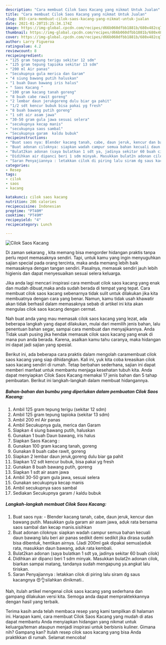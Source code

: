 ```yaml
---
description: "Cara membuat Cilok Saos Kacang yang nikmat Untuk Jualan"
title: "Cara membuat Cilok Saos Kacang yang nikmat Untuk Jualan"
slug: 893-cara-membuat-cilok-saos-kacang-yang-nikmat-untuk-jualan
date: 2021-01-20T15:25:34.174Z
image: https://img-global.cpcdn.com/recipes/d66b060dfbb1881b/680x482cq70/cilok-saos-kacang-foto-resep-utama.jpg
thumbnail: https://img-global.cpcdn.com/recipes/d66b060dfbb1881b/680x482cq70/cilok-saos-kacang-foto-resep-utama.jpg
cover: https://img-global.cpcdn.com/recipes/d66b060dfbb1881b/680x482cq70/cilok-saos-kacang-foto-resep-utama.jpg
author: Larry Figueroa
ratingvalue: 4.2
reviewcount: 8
recipeingredient:
- "125 gram tepung terigu sekitar 12 sdm"
- "125 gram tepung tapioka sekitar 13 sdm"
- "200 ml Air panas"
- "Secukupnya gula merica dan Garam"
- "4 siung bawang putih haluskan"
- "1 buah Daun bawang iris halus"
- " Saos Kacang "
- "100 gram kacang tanah goreng"
- "8 buah cabe rawit goreng"
- "2 lembar daun jerukgoreng dulu biar ga pahit"
- "1/2 sdt kencur bubuk bisa pakai yg fresh"
- "8 buah bawang putih goreng"
- "1 sdt air asam jawa"
- "30-50 gram gula jawa sesuai selera"
- "secukupnya kecap manis"
- "secukupnya saos sambal"
- "Secukupnya garam  kaldu bubuk"
recipeinstructions:
- "Buat saos nya: Blender kacang tanah, cabe, daun jeruk, kencur dan bawang putih. Masukkan gula garam air asam jawa, aduk rata bersama saos sambal dan kecap manis.sisihkan"
- "Buat adonan ciloknya: siapkan wadah campur semua bahan kecuali daun bawang lalu beri air panas sedikit demi sedikit jika dirasa sudah bisa dibentuk, hentikan airnya. (Jadi 200ml gak dipakai semua)aduk rata, masukkan daun bawang, aduk rata kembali."
- "Bulat2kan adonan (saya bulatkan 1 sdt ya, jadinya sekitar 60 buah cilok)"
- "Didihkan air dipanci beri 1 sdm minyak. Masukkan bulat2n adonan cilok, biarkan sampai matang, tandanya sudah mengapung ya.angkat lalu tiriskan."
- "Saran Penyajiannya : letakkan cilok di piring lalu siram dg saus kacangnya 😍👌silahkan dinikmati.."
categories:
- Resep
tags:
- cilok
- saos
- kacang

katakunci: cilok saos kacang 
nutrition: 286 calories
recipecuisine: Indonesian
preptime: "PT40M"
cooktime: "PT49M"
recipeyield: "4"
recipecategory: Lunch

---
```



![Cilok Saos Kacang](https://img-global.cpcdn.com/recipes/d66b060dfbb1881b/680x482cq70/cilok-saos-kacang-foto-resep-utama.jpg)

Di zaman  sekarang , kita memang bisa mengorder hidangan praktis tanpa perlu repot memasaknya sendiri. Tapi, untuk kamu yang ingin menyuguhkan sajian special pada orang tercinta, maka anda memang lebih baik memasaknya dengan tangan sendiri. Pasalnya, memasak sendiri jauh lebih higienis dan dapat menyesuaikan sesuai selera keluarga.

Jika anda lagi mencari inspirasi cara membuat cilok saos kacang yang enak dan mudah dibuat,maka anda sudah berada di tempat yang tepat. Cara membuat cilok saos kacang  sebenarnya tidak sulit untuk dilakukan jika kita membuatnya dengan cara yang benar. Namun, kamu tidak usah khawatir akan tidak berhasil dalam memasaknya 
sebab di artikel ini kita akan mengulas cilok saos kacang dengan cermat.  



Nah buat anda yang mau memasak cilok saos kacang yang lezat, ada beberapa langkah yang dapat dilakukan, mulai dari memilih jenis bahan, lalu penentuan bahan segar, sampai cara membuat dan menyajikannya. Anda Tidak usah pusing jika hendak memasak cilok saos kacang yang enak di mana pun anda berada. Karena, asalkan kamu  tahu caranya, maka hidangan ini dapat jadi sajian yang spesial.

Berikut ini, ada beberapa cara praktis  dalam mengolah caramembuat cilok saos kacang yang siap dihidangkan. Kali ini, yuk kita coba kreasikan cilok saos kacang sendiri di rumah. Tetap berbahan sederhana, sajian ini dapat memberi manfaat untuk membantu menjaga kesehatan tubuh kita. Anda dapat menyiapkan Cilok Saos Kacang memakai 17 jenis bahan dan 5 tahap pembuatan. Berikut ini langkah-langkah dalam membuat hidangannya.

<!--inarticleads1-->

##### Bahan-bahan dan bumbu yang diperlukan dalam pembuatan Cilok Saos Kacang:

1. Ambil 125 gram tepung terigu (sekitar 12 sdm)
1. Ambil 125 gram tepung tapioka (sekitar 13 sdm)
1. Ambil 200 ml Air panas
1. Ambil Secukupnya gula, merica dan Garam
1. Siapkan 4 siung bawang putih, haluskan
1. Gunakan 1 buah Daun bawang, iris halus
1. Siapkan  Saos Kacang :
1. Gunakan 100 gram kacang tanah, goreng
1. Gunakan 8 buah cabe rawit, goreng
1. Siapkan 2 lembar daun jeruk,goreng dulu biar ga pahit
1. Siapkan 1/2 sdt kencur bubuk, bisa pakai yg fresh
1. Gunakan 8 buah bawang putih, goreng
1. Siapkan 1 sdt air asam jawa
1. Ambil 30-50 gram gula jawa, sesuai selera
1. Gunakan secukupnya kecap manis
1. Ambil secukupnya saos sambal
1. Sediakan Secukupnya garam / kaldu bubuk




<!--inarticleads2-->

##### Langkah-langkah membuat Cilok Saos Kacang:

1. Buat saos nya: - Blender kacang tanah, cabe, daun jeruk, kencur dan bawang putih. Masukkan gula garam air asam jawa, aduk rata bersama saos sambal dan kecap manis.sisihkan
1. Buat adonan ciloknya: siapkan wadah campur semua bahan kecuali daun bawang lalu beri air panas sedikit demi sedikit jika dirasa sudah bisa dibentuk, hentikan airnya. (Jadi 200ml gak dipakai semua)aduk rata, masukkan daun bawang, aduk rata kembali.
1. Bulat2kan adonan (saya bulatkan 1 sdt ya, jadinya sekitar 60 buah cilok)
1. Didihkan air dipanci beri 1 sdm minyak. Masukkan bulat2n adonan cilok, biarkan sampai matang, tandanya sudah mengapung ya.angkat lalu tiriskan.
1. Saran Penyajiannya : letakkan cilok di piring lalu siram dg saus kacangnya 😍👌silahkan dinikmati..




Nah, itulah artikel mengenai  cilok saos kacang  yang sederhana dan gampang dilakukan versi kita. Semoga anda dapat mempraktekkannya dengan hasil yang terbaik. 

Terima kasih anda telah membaca resep yang kami tampilkan di halaman ini. Harapan kami, cara membuat  Cilok Saos Kacang yang mudah di atas dapat membantu Anda menyiapkan hidangan yang nikmat untuk keluarga/teman ataupun menjadi inspirasi untuk berbisnis kuliner. Gimana nih? Gampang kan? Itulah resep cilok saos kacang yang bisa Anda praktikkan di rumah. Selamat mencoba!

